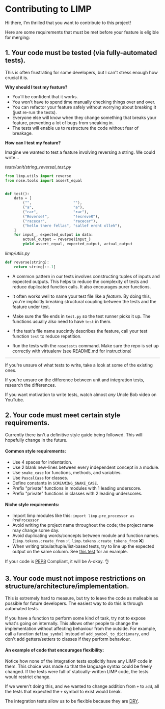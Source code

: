 # Contributing to LIMP

Hi there, I'm thrilled that you want to contribute to this project!

Here are some requirements that must be met before your feature is eligible for merging:


## 1. Your code must be tested (via fully-automated tests).

This is often frustrating for some developers, but I can't stress enough how crucial it is.

**Why should I test my feature?**
* You'll be confident that it works.
* You won't have to spend time manually checking things over and over.
* You can refactor your feature safely without worrying about breaking it (just re-run the tests).
* Everyone else will know when they change something that breaks your feature, preventing a lot of bugs from sneaking in.
* The tests will enable us to restructure the code without fear of breakage.

**How can I test my feature?**

Imagine we wanted to test a feature involving reversing a string. We could write...

_tests/unit/string_reversal_test.py_
```python
from limp.utils import reverse
from nose.tools import assert_equal


def test():
    data = [
        ("",                   ""),
        ("a",                  "a"),
        ("car",                "rac"),
        ("Reverse!",           "!esreveR"),
        ("racecar",            "racecar"),
        ("hello there fellas", "sallef ereht olleh"),
    ]
    for input_, expected_output in data:
        actual_output = reverse(input_)
        yield assert_equal, expected_output, actual_output
```

_limp/utils.py_
```python
def reverse(string):
    return string[::-1]
```

* A common pattern in our tests involves constructing tuples of inputs and expected outputs. This helps to reduce the complexity of tests and reduce duplicated function calls. It also encourages purer functions.

* It often works well to name your test file like a _feature_. By doing this, you're implicitly breaking structural coupling between the tests and the feature under test.

* Make sure the file ends in `test.py` so the test runner picks it up. The functions usually also need to have `test` in them.

* If the test's file name succintly describes the feature, call your test function `test` to reduce repetition.

* Run the tests with the `nosetests` command. Make sure the repo is set up correctly with virtualenv (see README.md for instructions)

---

If you're unsure of what tests to write, take a look at some of the existing ones.

If you're unsure on the difference between unit and integration tests, research the differences.

If you want motivation to write tests, watch almost _any_ Uncle Bob video on YouTube.


## 2. Your code must meet certain style requirements.

Currently there isn't a definitive style guide being followed. This will hopefully change in the future.


#### Common style requirements:

* Use 4 spaces for indentation.
* Use 2 blank new-lines between every independent concept in a module.
* Use `snake_case` for functions, methods, and variables.
* Use `PascalCase` for classes.
* Define constants in `SCREAMING_SNAKE_CASE`.
* Prefix "private" functions in modules with 1 leading underscore.
* Prefix "private" functions in classes with 2 leading underscores.


#### Niche style requirements:

* Import limp modules like this: `import limp.pre_processor as PreProcessor`
* Avoid writing the project name throughout the code; the project name may change some day.
* Avoid duplicating words/concepts between module and function names.  
(`limp.tokens.create_from` :white_check_mark:, `limp.tokens.create_tokens_from` :x:)
* When writing tabular/tuple/list-based tests, try to line up the expected output on the same column. See [this test](https://github.com/byxor/limp/blob/master/tests/integration/standard_library/boolean_test.py) for an example.

If your code is [PEP8](https://www.python.org/dev/peps/pep-0008/) Compliant, it will be A-okay. :ok_hand:

## 3. Your code must not impose restrictions on structure/architecture/implementation.

This is extremely hard to measure, but try to leave the code as malleable as possible for future developers. The easiest way to do this is through automated tests.

If you have a function to perform some kind of task, try not to expose what's going on internally. This allows other people to change the implementation without affecting behaviour from the outside. For example, call a function `define_symbol` instead of `add_symbol_to_dictionary`, and don't add getters/setters to classes if they perform behaviour.

#### An example of code that encourages flexibility:

Notice how none of the integration tests explicitly have any LIMP code in them. This choice was made so that the language syntax could be freely changed. If the tests were full of statically-written LIMP code, the tests would restrict change.

If we weren't doing this, and we wanted to change addition from `+` to `add`, all the tests that expected the `+` symbol to exist would break.

The integration tests allow us to be flexible because they are [DRY](https://en.wikipedia.org/wiki/Don%27t_repeat_yourself).

